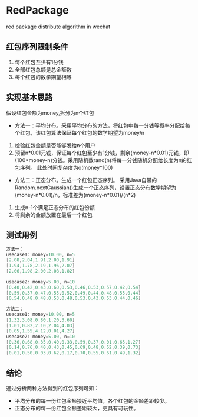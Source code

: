 # RedPackage
red package distribute algorithm in wechat

## 红包序列限制条件
1. 每个红包至少有1分钱
2. 全部红包总额是总金额数
3. 每个红包的数学期望相等

## 实现基本思路
假设红包金额为money,拆分为n个红包
* 方法一：平均分布。采用平均分布的方法，将红包中每一分钱等概率分配给每个红包，该红包算法保证每个红包的数学期望为money/n
1. 检验红包金额是否能够发给n个用户
2. 预留n\*0.01元钱，保证每个红包至少有1分钱，剩余(money-n\*0.01)元钱，即(100\*money-n)分钱。采用随机数rand(n)将每一分钱随机分配给长度为n的红包序列。
此处时间复杂度为o(money\*100)

* 方法二：正态分布。生成一个红包正态序列。
采用Java自带的Random.nextGaussian()生成一个正态序列，设置正态分布数学期望为(money-n\*0.01)/n，标准差为(money-n\*0.01)/(n*2)
1. 生成n-1个满足正态分布的红包份额
2. 将剩余的金额放置在最后一个红包

## 测试用例

``` c++
方法一：
usecase1: money=10.00, n=5
[2.08,2.04,1.91,2.00,1.91]
[1.94,1.78,2.19,1.96,2.07]
[2.06,1.98,2.00,2.08,1.82]

usecase2: money=5.00, n=10
[0.40,0.42,0.43,0.60,0.53,0.46,0.53,0.57,0.42,0.54]
[0.59,0.37,0.47,0.55,0.52,0.49,0.44,0.48,0.55,0.44]
[0.54,0.48,0.48,0.53,0.48,0.53,0.43,0.53,0.44,0.46]
```

``` c++
方法二：
usecase1: money=10.00, n=5
[1.32,3.08,0.80,1.20,3.60]
[1.01,0.82,2.10,2.04,4.03]
[0.05,1.55,4.12,0.01,4.27]
usecase2: money=5.00, n=10
[0.36,0.68,0.35,0.40,0.33,0.59,0.37,0.01,0.65,1.27]
[0.14,0.76,0.40,0.43,0.45,0.69,0.48,0.52,0.39,0.73]
[0.01,0.50,0.03,0.62,0.17,0.70,0.55,0.61,0.49,1.32]
```

## 结论
通过分析两种方法得到的红包序列可知：
* 平均分布的每一份红包金额接近平均值，各个红包的金额差距较少。
* 正态分布的每一份红包金额差距较大，更具有可玩性。




